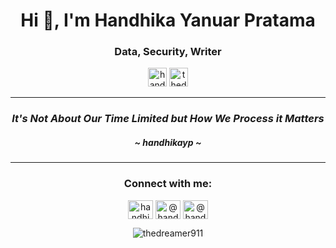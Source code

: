 <h1 align="center">Hi 👋, I'm Handhika Yanuar Pratama</h1>
<h3 align="center">Data, Security, Writer</h3>

<p align="center"> <a href="https://twitter.com/handhikayp" target="blank"><img src="https://img.shields.io/twitter/follow/handhikayp?logo=twitter&style=for-the-badge" alt="handhikayp" height=30/></a> <img src="https://komarev.com/ghpvc/?username=thedreamer911&label=Profile%20views&color=0e75b6&style=flat" alt="thedreamer911" height=30 /> </p>

  
<div align="center">  
  <hr>
  <h3><i> It's Not About Our Time Limited but How We Process it Matters </i></h3>
  <h5> ~ handhikayp ~ </h5>
  <hr>
  <h3 align="center">Connect with me:</h3>
    <p align="center">
    <a href="https://twitter.com/handhikayp" target="blank"><img align="center" src="https://raw.githubusercontent.com/rahuldkjain/github-profile-readme-generator/master/src/images/icons/Social/twitter.svg" alt="handhikayp" height="30" width="40" /></a>
    <a href="https://linkedin.com/in/@handhikayp" target="blank"><img align="center" src="https://raw.githubusercontent.com/rahuldkjain/github-profile-readme-generator/master/src/images/icons/Social/linked-in-alt.svg" alt="@handhikayp" height="30" width="40" /></a>
    <a href="https://medium.com/@handhikayp" target="blank"><img align="center" src="https://raw.githubusercontent.com/rahuldkjain/github-profile-readme-generator/master/src/images/icons/Social/medium.svg" alt="@handhikayp" height="30" width="40" /></a>
    </p> 

  <img src="https://github-readme-stats.vercel.app/api?username=thedreamer911&show_icons=true&locale=en" alt="thedreamer911" />

</div>
  
